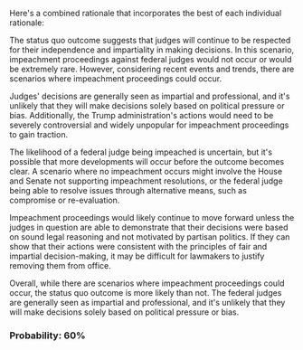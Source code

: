 Here's a combined rationale that incorporates the best of each individual rationale:

The status quo outcome suggests that judges will continue to be respected for their independence and impartiality in making decisions. In this scenario, impeachment proceedings against federal judges would not occur or would be extremely rare. However, considering recent events and trends, there are scenarios where impeachment proceedings could occur.

Judges' decisions are generally seen as impartial and professional, and it's unlikely that they will make decisions solely based on political pressure or bias. Additionally, the Trump administration's actions would need to be severely controversial and widely unpopular for impeachment proceedings to gain traction.

The likelihood of a federal judge being impeached is uncertain, but it's possible that more developments will occur before the outcome becomes clear. A scenario where no impeachment occurs might involve the House and Senate not supporting impeachment resolutions, or the federal judge being able to resolve issues through alternative means, such as compromise or re-evaluation.

Impeachment proceedings would likely continue to move forward unless the judges in question are able to demonstrate that their decisions were based on sound legal reasoning and not motivated by partisan politics. If they can show that their actions were consistent with the principles of fair and impartial decision-making, it may be difficult for lawmakers to justify removing them from office.

Overall, while there are scenarios where impeachment proceedings could occur, the status quo outcome is more likely than not. The federal judges are generally seen as impartial and professional, and it's unlikely that they will make decisions solely based on political pressure or bias.

### Probability: 60%